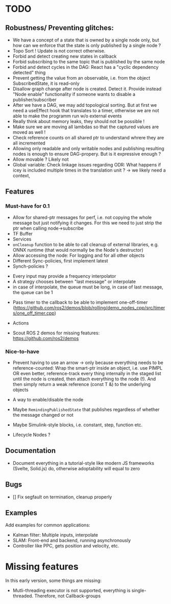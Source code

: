 # TODO 

## Robustness/ Preventing glitches: 

- We have a concept of a state that is owned by a single node only, but how can we enforce that the state is only published by a single node ? 
- Topo Sort ! Update is not correct otherwise.
- Forbid and detect creating new states in callback
- Forbid subscribing to the same topic that is published by the same node 
- Forbid and detect cycles in the DAG: React has a "cyclic dependency detected" thing
- Prevent getting the value from an observable, i.e. from the object SubscribedState,  it is read-only
- Disallow graph change after node is created. Detect it. Provide instead "Node enable" functionality if someone wants to disable a publisher/subscriber
- After we have a DAG, we may add topological sorting. But at first we need a useEffect hook that translates to a timer, otherwise we are not able to make the programm run w/o external events 
- Really think about memory leaks, they should not be possible !
- Make sure we are moving all lambdas so that the captured values are moved as well !
- Check reference counts on all shared ptr to understand whrere they are all incremented
- Allowing only readable and only writable nodes and publishing resulting nodes is enough to ensure DAG-propery. But is it expressive enough ?
- Allow movable ? Likely not
- Global variable: Check linkage issues regarding ODR: What happens if icey is included multiple times in the translation unit ? -> we likely need a context,

## Features 

### Must-have for 0.1

- Allow for shared-ptr messages for perf, i.e. not copying the whole message but just notifying it changes. For this we need to just strip the ptr when calling node->subscribe<Msg>
- TF Buffer 
- Services
- `onCleanup` function to be able to call cleanup of external libraries, e.g. ONNX runtime (that would normally be the Node's destructor)
- Allow accessing the node: For logging and for all other objects
- Different Sync-policies, first implement latest
-  Synch-policies ?
* Every input may provide a frequency interpolator 
* A strategy chooses between "last message" or interpolate
* in case of interpolate, the queue must be long, in case of last message, the queue can be 1
- Pass timer to the callback to be able to implement one-off-timer (https://github.com/ros2/demos/blob/rolling/demo_nodes_cpp/src/timers/one_off_timer.cpp)
- Actions

- Scout ROS 2 demos for missing features: https://github.com/ros2/demos

### Nice-to-have

- Prevent having to use an arrow -> only because everything needs to be reference-counted: Wrap the smart-ptr inside an object, i.e. use PIMPL OR even better, reference-track every thing internally in the staged list until the node is created, then attach everything to the node (!). And then simply return a weak reference (const T &) to the underlying objects
- A way to enable/disable the node 
- Maybe `RemindingPublishedState` that publishes regardless of whether the message changed or not
- Maybe Simulink-style blocks, i.e. constant, step, function etc.

- Lifecycle Nodes ?

## Documentation 

- Document everything in a tutorial-style like modern JS frameworks (Svelte, Solid.js) do, otherwise adoptability will equal to zero 

## Bugs 

- [] Fix segfault on termination, cleanup properly

## Examples 

Add examples for common applications: 

- Kalman filter: Multiple inputs, interpolate 
- SLAM: Front-end and backend, running asynchronously
- Controller like PPC, gets position and velocity, etc. 

# Missing features
In this early version, some things are missing: 
- Mutli-threading executor is not supported, everything is single-threaded. Therefore, not Callback-groups